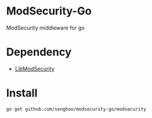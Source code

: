 # ModSecurity-Go
ModSecurity middleware for go

# Dependency

* [LibModSecurity](https://github.com/SpiderLabs/ModSecurity/tree/libmodsecurity) 

# Install 

```
go get github.com/senghoo/modsecurity-go/modsecurity
```
